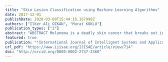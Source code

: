 ```yaml
---
title: "Skin Lesion Classification using Machine Learning Algorithms"
date: 2017-12-01
publishDate: 2020-03-08T15:44:16.167998Z
authors: ["Ilker Ali OZKAN", "Murat KOKLU"]
publication_types: ["2"]
abstract: "ABSTRACT Melanoma is a deadly skin cancer that breaks out in the skin’s pigment cells on the skin surface. Melanoma causes 75% of the skin cancer-related deaths. This disease can be diagnosed by a dermatology specialist through the interpretation of the dermoscopy images in accordance with ABCD rule. Even if dermatology experts use dermatological images for diagnosis, the rate of the correct diagnosis of experts is estimated to be 75-84%. The purpose of this study is to pre-classify the skin lesions in three groups as normal, abnormal and melanoma by machine learning methods and to develop a decision support system that should make the decision easier for a doctor. The objective of this study is skin lesions based on dermoscopic images PH2 datasets using 4 different machine learning methods namely; ANN, SVM, KNN and Decision Tree. Correctly classified instances were found as 92.50%, 89.50%, 82.00% and 90.00% for ANN, SVM, KNN and DT respectively. The findings show that the system developed in this study has the feature of a medical decision support system which can help dermatologists in diagnosing of the skin lesions."
featured: true
publication: "*International Journal of Intelligent Systems and Applications in Engineering*"
url_pdf: "https://www.ijisae.org/IJISAE/article/view/714"
doi: "http://orcid.org/0000-0002-2737-2360"
---
```


